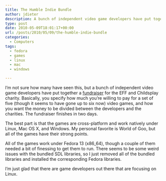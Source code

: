 ```yaml
---
title: The Humble Indie Bundle
author: jdieter
description: A bunch of independent video game developers have put together a fundraiser for the EFF and Childsplay
type: post
date: 2010-05-09T18:01:17+00:00
url: /posts/2010/05/09/the-humble-indie-bundle
categories:
  - Computers
tags:
  - fedora
  - games
  - linux
  - mac
  - windows

---
```

I&#8217;m not sure how many have seen this, but a bunch of independent video game developers have put together a [fundraiser][1] for the EFF and Childsplay charity. Basically, you specify how much you&#8217;re willing to pay for a set of five (though it seems to have gone up to six now) video games, and how you want the money to be divided between the developers and the charities. The fundraiser finishes in two days.

The best part is that the games are cross-platform and work natively under Linux, Mac OS X, and Windows. My personal favorite is World of Goo, but all of the games have their strong points.

All of the games work under Fedora 13 (x86_64), though a couple of them needed a bit of finessing to get them to run. There seems to be some weird issues with the bundled SDL libraries, so I just removed all of the bundled libraries and installed the corresponding Fedora libraries.

I&#8217;m just glad that there are game developers out there that are focusing on Linux.

 [1]: http://www.wolfire.com/humble

